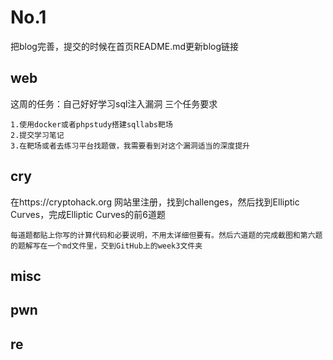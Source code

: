 # No.1
把blog完善，提交的时候在首页README.md更新blog链接
## web
这周的任务：自己好好学习sql注入漏洞
三个任务要求
```
1.使用docker或者phpstudy搭建sqllabs靶场
2.提交学习笔记
3.在靶场或者去练习平台找题做，我需要看到对这个漏洞适当的深度提升
```
## cry
在https://cryptohack.org 网站里注册，找到challenges，然后找到Elliptic Curves，完成Elliptic Curves的前6道题
```
每道题都贴上你写的计算代码和必要说明，不用太详细但要有。然后六道题的完成截图和第六题的题解写在一个md文件里，交到GitHub上的week3文件夹
```
## misc
## pwn
## re
